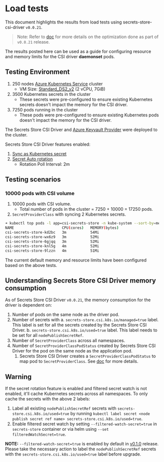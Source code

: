 # Load tests

This document highlights the results from load tests using secrets-store-csi-driver `v0.0.21`.

> Note: Refer to [doc](https://docs.google.com/document/d/1ba8gTC-i33Df6uiOB8rW8jBX2B0lK8LszUjYlPzNwlQ/edit?usp=sharing) for more details on the optimization done as part of `v0.0.21` release.

The results posted here can be used as a guide for configuring resource and memory limits for the CSI driver **daemonset** pods.

## Testing Environment

1. 250 nodes [Azure Kubernetes Service](https://azure.microsoft.com/en-us/services/kubernetes-service/) cluster
    - VM Size: [Standard_DS2_v2](https://docs.microsoft.com/en-us/azure/virtual-machines/dv2-dsv2-series#dsv2-series) (2 vCPU, 7GiB)
2. 3500 Kubernetes secrets in the cluster
    - These secrets were pre-configured to ensure existing Kubernetes secrets doesn't impact the memory for the CSI driver.
3. 7250 pods running in the cluster
    - These pods were pre-configured to ensure existing Kubernetes pods doesn't impact the memory for the CSI driver.

The Secrets Store CSI Driver and [Azure Keyvault Provider](https://azure.github.io/secrets-store-csi-driver-provider-azure/) were deployed to the cluster.

Secrets Store CSI Driver features enabled:

1. [Sync as Kubernetes secret](./topics/sync-as-kubernetes-secret.md)
2. [Secret Auto rotation](./topics/secret-auto-rotation.md)
    - Rotation Poll Interval: 2m

## Testing scenarios

### 10000 pods with CSI volume

1. 10000 pods with CSI volume.
    - Total number of pods in the cluster = 7250 + 10000 = 17250 pods.
2. `SecretProviderClass` with syncing 2 Kubernetes secrets.

```bash
➜ kubectl top pods -l app=csi-secrets-store -n kube-system --sort-by=memory
NAME                      CPU(cores)   MEMORY(bytes)
csi-secrets-store-kd2bc   3m           54Mi
csi-secrets-store-wx6z9   3m           52Mi
csi-secrets-store-6gjqq   3m           52Mi
csi-secrets-store-knl5g   4m           52Mi
csi-secrets-store-9lzzn   4m           51Mi
```

The current default memory and resource limits have been configured based on the above tests.

## Understanding Secrets Store CSI Driver memory consumption

As of Secrets Store CSI Driver `v0.0.21`, the memory consumption for the driver is dependent on:

1. Number of pods on the same node as the driver pod.
2. Number of secrets with
    a. `secrets-store.csi.k8s.io/managed=true` label. This label is set for all the secrets created by the Secrets Store CSI Driver.
    b. `secrets-store.csi.k8s.io/used=true` label. This label needs to be set for all `nodePublishSecretRef`.
3. Number of `SecretProviderClass` across all namespaces.
4. Number of `SecretProviderClassPodStatus` created by Secrets Store CSI Driver for the pod on the same node as the application pod.
   1. Secrets Store CSI Driver creates a `SecretProviderClassPodStatus` to map pod to `SecretProviderClass`. See [doc](./concepts.md#secretproviderclasspodstatus) for more details.

<aside class="note warning">
<h1>Warning</h1>

If the secret rotation feature is enabled and filtered secret watch is not enabled, it'll cache Kubernetes secrets across all namespaces. To only cache the secrets with the above 2 labels:

1. Label all existing `nodePublishSecretRef` secrets with `secrets-store.csi.k8s.io/used=true` by running `kubectl label secret <node publish secret ref name> secrets-store.csi.k8s.io/used=true`.
2. Enable filtered secret watch by setting `--filtered-watch-secret=true` in `secrets-store` container or via helm using `--set filteredWatchSecret=true`.

**NOTE:** `--filtered-watch-secret=true` is enabled by default in [v0.1.0](https://github.com/kubernetes-sigs/secrets-store-csi-driver/releases/tag/v0.1.0) release. Please take the necessary action to label the `nodePublishSecretRef` secrets with the `secrets-store.csi.k8s.io/used=true` label before upgrade.
</aside>
